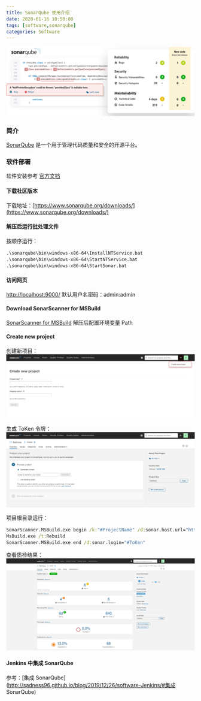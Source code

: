 ```yaml
---
title: SonarQube 使用介绍
date: 2020-01-16 10:50:00
tags: [software,sonarqube]
categories: Software
---
```

<img src="https://raw.githubusercontent.com/Sadness96/sadness96.github.io/master/images/blog/software-SonarQube/sonarqube.png"/>

<!-- more -->
### 简介
[SonarQube](https://www.sonarqube.org/) 是一个用于管理代码质量和安全的开源平台。
### 软件部署
软件安装参考 [官方文档](https://docs.sonarqube.org/latest/setup/get-started-2-minutes/)
#### 下载社区版本
下载地址：[https://www.sonarqube.org/downloads/](https://www.sonarqube.org/downloads/)
#### 解压后运行批处理文件
按顺序运行：
``` cmd
.\sonarqube\bin\windows-x86-64\InstallNTService.bat
.\sonarqube\bin\windows-x86-64\StartNTService.bat
.\sonarqube\bin\windows-x86-64\StartSonar.bat
```
#### 访问网页
[http://localhost:9000/](http://localhost:9000/)
默认用户名密码：admin:admin
#### Download SonarScanner for MSBuild
[SonarScanner for MSBuild](https://sonarcloud.io/documentation/analysis/scan/sonarscanner-for-msbuild/)
解压后配置环境变量 Path
#### Create new project
创建新项目：
<img src="https://raw.githubusercontent.com/Sadness96/sadness96.github.io/master/images/blog/software-SonarQube/CreateNewProject.png"/>

生成 ToKen 令牌：
<img src="https://raw.githubusercontent.com/Sadness96/sadness96.github.io/master/images/blog/software-SonarQube/GenerateToken.png"/>

项目根目录运行：
``` cmd
SonarScanner.MSBuild.exe begin /k:"#ProjectName" /d:sonar.host.url="http://localhost:9000" /d:sonar.login="#ToKen"
MsBuild.exe /t:Rebuild
SonarScanner.MSBuild.exe end /d:sonar.login="#ToKen"
```
查看质检结果：
<img src="https://raw.githubusercontent.com/Sadness96/sadness96.github.io/master/images/blog/software-SonarQube/QualityGate.png"/>

#### Jenkins 中集成 SonarQube
参考：[集成 SonarQube](http://sadness96.github.io/blog/2019/12/26/software-Jenkins/#集成 SonarQube)